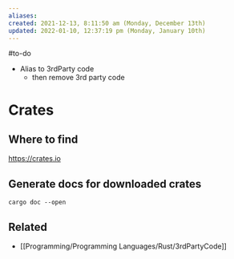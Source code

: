 ```yaml
---
aliases: 
created: 2021-12-13, 8:11:50 am (Monday, December 13th)
updated: 2022-01-10, 12:37:19 pm (Monday, January 10th)
---
```

#to-do
- Alias to 3rdParty code
    - then remove 3rd party code

# Crates

## Where to find
https://crates.io

## Generate docs for downloaded crates
`cargo doc --open`

## Related
- [[Programming/Programming Languages/Rust/3rdPartyCode]]